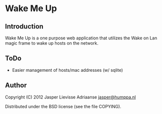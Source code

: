Wake Me Up
==========

Introduction
------------

Wake Me Up is a one purpose web application that utilizes the Wake on
Lan magic frame to wake up hosts on the network.

ToDo
----

* Easier management of hosts/mac addresses (w/ sqlite)

Author
-----

Copyright (C) 2012 Jasper Lievisse Adriaanse <jasper@humppa.nl>

Distributed under the BSD license (see the file COPYING).
